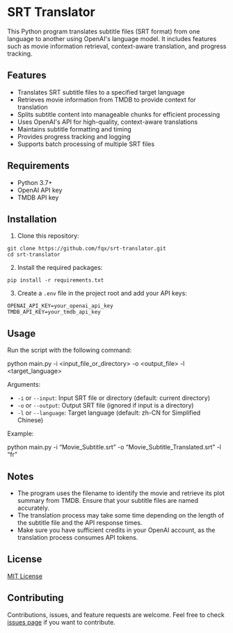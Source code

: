 # SRT Translator

This Python program translates subtitle files (SRT format) from one language to another using OpenAI's language model. It includes features such as movie information retrieval, context-aware translation, and progress tracking.

## Features

- Translates SRT subtitle files to a specified target language
- Retrieves movie information from TMDB to provide context for translation
- Splits subtitle content into manageable chunks for efficient processing
- Uses OpenAI's API for high-quality, context-aware translations
- Maintains subtitle formatting and timing
- Provides progress tracking and logging
- Supports batch processing of multiple SRT files

## Requirements

- Python 3.7+
- OpenAI API key
- TMDB API key

## Installation

1. Clone this repository:

```
git clone https://github.com/fqx/srt-translator.git
cd srt-translator
```

2. Install the required packages:

`pip install -r requirements.txt`

3. Create a `.env` file in the project root and add your API keys:

```
OPENAI_API_KEY=your_openai_api_key
TMDB_API_KEY=your_tmdb_api_key
```

## Usage

Run the script with the following command:

python main.py -i <input_file_or_directory> -o <output_file> -l <target_language>

Arguments:

- `-i` or `--input`: Input SRT file or directory (default: current directory)
- `-o` or `--output`: Output SRT file (ignored if input is a directory)
- `-l` or `--language`: Target language (default: zh-CN for Simplified Chinese)

Example:

python main.py -i “Movie_Subtitle.srt” -o “Movie_Subtitle_Translated.srt” -l “fr”

## Notes

- The program uses the filename to identify the movie and retrieve its plot summary from TMDB. Ensure that your subtitle files are named accurately.
- The translation process may take some time depending on the length of the subtitle file and the API response times.
- Make sure you have sufficient credits in your OpenAI account, as the translation process consumes API tokens.

## License

[MIT License](LICENSE)

## Contributing

Contributions, issues, and feature requests are welcome. Feel free to check [issues page](https://github.com/fqx/srt-translator/issues) if you want to contribute.
